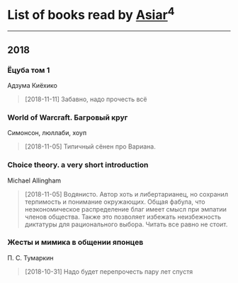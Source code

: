 # List of books read by [Asiar](https://plus.google.com/115902526849562271887)<sup>4</sup>
---

## 2018

### Ёцуба том 1
Адзума Киёхико
> [2018-11-11] Забавно, надо прочесть всё


### World of Warcraft. Багровый круг
Симонсон, люллаби, хоуп
> [2018-11-05] Типичный сёнен про Вариана.


### Choice theory. a very short introduction
Michael Allingham
> [2018-11-05] Водянисто. Автор хоть и либертарианец, но сохранил терпимость и понимание окружающих. Общая фабула, что неэкономическое распределение благ имеет смысл при эмпатии членов общества. Также это позволяет избежать неизбежность диктатуры для рационального выбора. Читать все равно не стоит.


### Жесты и мимика в общении японцев
П. С. Тумаркин
> [2018-10-31] Надо будет перепрочесть пару лет спустя



